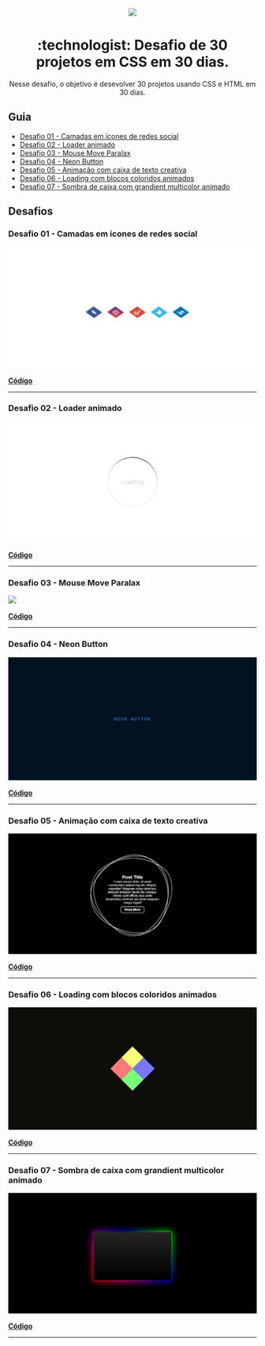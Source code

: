 <div align="center">

<img src="https://media.giphy.com/media/PiQejEf31116URju4V/giphy.gif">

<h1> :technologist: Desafio de 30 projetos em CSS em 30 dias.</h1>
<p>Nesse desafio, o objetivo é desevolver 30 projetos usando CSS e HTML em 30 dias.</p>

</div>

## Guia

- <a href="#01">Desafio 01 - Camadas em ícones de redes social</a>
- <a href="#02">Desafio 02 - Loader animado</a>
- <a href="#03">Desafio 03 - Mouse Move Paralax</a>
- <a href="#04">Desafio 04 - Neon Button</a>
- <a href="#05">Desafio 05 - Animação com caixa de texto creativa</a>
- <a href="#06">Desafio 06 - Loading com blocos coloridos animados</a>
- <a href="#07">Desafio 07 - Sombra de caixa com grandient multicolor animado</a>


## Desafios 

<a id="01"></a>

### Desafio 01 - Camadas em ícones de redes social

<img src=".github/01.gif">


**[Código](https://github.com/jefferson-calmon/challenge-30projects-in-30days/tree/master/desafio-01-icone-social-camadas)**


---

<a id="02"></a>

### Desafio 02 - Loader animado

<img src=".github/02.gif">


**[Código](https://github.com/jefferson-calmon/challenge-30projects-in-30days/tree/master/desafio-02-loading-animated)**


---

<a id="03"></a>

### Desafio 03 - Mouse Move Paralax

<img src=".github/03.gif">


**[Código](https://github.com/jefferson-calmon/challenge-30projects-in-30days/tree/master/desafio-03-mouse-move-paralax)**

---

<a id="04"></a>

### Desafio 04 - Neon Button

<img src=".github/04.gif">


**[Código](https://github.com/jefferson-calmon/challenge-30projects-in-30days/tree/master/desafio-04-button-animated)**

---

<a id="05"></a>

### Desafio 05 - Animação com caixa de texto creativa

<img src=".github/05.gif">


**[Código](https://github.com/jefferson-calmon/challenge-30projects-in-30days/tree/master/desafio-05-creative-box-animation)**

---

<a id="06"></a>

### Desafio 06 - Loading com blocos coloridos animados

<img src=".github/06.gif">


**[Código](https://github.com/jefferson-calmon/challenge-30projects-in-30days/tree/master/desafio-06-loading-with-squares-animated)**

---

<a id="07"></a>

### Desafio 07 - Sombra de caixa com grandient multicolor animado

<img src=".github/07.gif">


**[Código](https://github.com/jefferson-calmon/challenge-30projects-in-30days/tree/master/desafio-07-box-shadow-grandient-multicolor)**

---